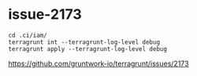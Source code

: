 # issue-2173

```
cd .ci/iam/
terragrunt int --terragrunt-log-level debug
terragrunt apply --terragrunt-log-level debug

```

https://github.com/gruntwork-io/terragrunt/issues/2173
